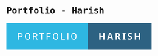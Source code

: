 #  ```Portfolio - Harish```



[![forthebadge](/asset/portfolio-harish.svg)](https://forthebadge.com)